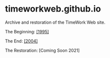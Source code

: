 # timeworkweb.github.io

Archive and restoration of the TimeWork Web site.<br>

The Beginning: <a href="timework1996.htm">[1995]</a>

The End: <a href="timework2004.htm">[2004]</a>

The Restoration: [Coming Soon 2021]

